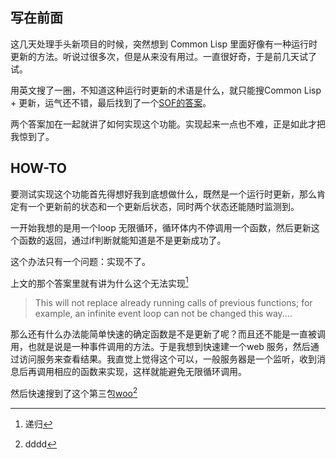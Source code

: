 ## 写在前面 ##

这几天处理手头新项目的时候，突然想到 Common Lisp 里面好像有一种运行时更新的方法。听说过很多次，但是从来没有用过。一直很好奇，于是前几天试了试。

用英文搜了一圈，不知道这种运行时更新的术语是什么，就只能搜Common Lisp + 更新，运气还不错，最后找到了一个[SOF的答案](https://stackoverflow.com/questions/8874615/how-to-replace-a-running-function-in-common-lisp)。

两个答案加在一起就讲了如何实现这个功能。实现起来一点也不难，正是如此才把我惊到了。

## HOW-TO ##

要测试实现这个功能首先得想好我到底想做什么，既然是一个运行时更新，那么肯定有一个更新前的状态和一个更新后状态，同时两个状态还能随时监测到。

一开始我想的是用一个loop 无限循环，循环体内不停调用一个函数，然后更新这个函数的返回，通过if判断就能知道是不是更新成功了。

这个办法只有一个问题：实现不了。

上文的那个答案里就有讲为什么这个无法实现[^1]

>This will not replace already running calls of previous functions; for example, an infinite event loop can not be changed this way....

那么还有什么办法能简单快速的确定函数是不是更新了呢？而且还不能是一直被调用，也就是说是一种事件调用的方法。于是我想到快速建一个web 服务，然后通过访问服务来查看结果。我直觉上觉得这个可以，一般服务器是一个监听，收到消息后再调用相应的函数来实现，这样就能避免无限循环调用。

然后快速搜到了这个第三包[woo](https://github.com/fukamachi/woo)[^2]


[^1]:递归
[^2]:dddd

